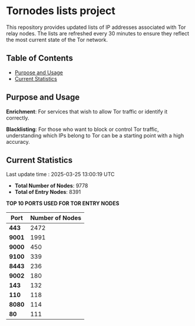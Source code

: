 # Tornodes lists project

This repository provides updated lists of IP addresses associated with Tor relay nodes. The lists are refreshed every 30 minutes to ensure they reflect the most current state of the Tor network.

## Table of Contents

- [Purpose and Usage](#purpose-and-usage)
- [Current Statistics](#current-statistics)


## Purpose and Usage

**Enrichment**: For services that wish to allow Tor traffic or identify it correctly.

**Blacklisting**: For those who want to block or control Tor traffic, understanding which IPs belong to Tor can be a starting point with a high accuracy.

## Current Statistics

Last update time : 2025-03-25 13:00:19 UTC

- **Total Number of Nodes**: 9778
- **Total of Entry Nodes**: 8391

**TOP 10 PORTS USED FOR TOR ENTRY NODES**

| **Port** | **Number of Nodes** |
|------|-----------------|
| **443**   | 2472  |
| **9001**   | 1991  |
| **9000**   | 450  |
| **9100**   | 339  |
| **8443**   | 236  |
| **9002**   | 180  |
| **143**   | 132  |
| **110**   | 118  |
| **8080**   | 114  |
| **80**   | 111  |

